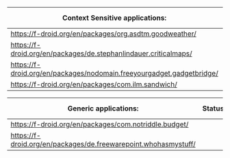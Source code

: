 | Context Sensitive applications: | Status | Assigned to | Comments |
| --------------------------------| ------ | ----------- | -------- |
| https://f-droid.org/en/packages/org.asdtm.goodweather/ |
| https://f-droid.org/en/packages/de.stephanlindauer.criticalmaps/ |
| https://f-droid.org/en/packages/nodomain.freeyourgadget.gadgetbridge/|
| https://f-droid.org/en/packages/com.ilm.sandwich/ |


| Generic applications: | Status | Assigned to | Comments |
| --------------------------------| ------ | ----------- | -------- |
| https://f-droid.org/en/packages/com.notriddle.budget/ |
| https://f-droid.org/en/packages/de.freewarepoint.whohasmystuff/ |
